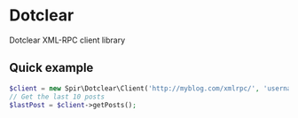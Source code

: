 Dotclear
========

Dotclear XML-RPC client library


Quick example
----

```php
$client = new Spir\Dotclear\Client('http://myblog.com/xmlrpc/', 'username', 'password', 'blog-id');
// Get the last 10 posts
$lastPost = $client->getPosts();
```
